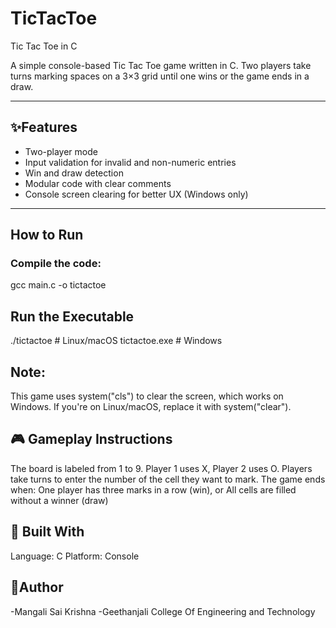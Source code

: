 # TicTacToe
Tic Tac Toe in C

A simple console-based Tic Tac Toe game written in C. Two players take turns marking spaces on a 3×3 grid until one wins or the game ends in a draw.

---

## ✨Features

- Two-player mode  
- Input validation for invalid and non-numeric entries  
- Win and draw detection  
- Modular code with clear comments  
- Console screen clearing for better UX (Windows only)

---

## How to Run

### Compile the code:
gcc main.c -o tictactoe

## Run the Executable
./tictactoe     # Linux/macOS
tictactoe.exe   # Windows

## Note: 
This game uses system("cls") to clear the screen, which works on Windows. If you're on Linux/macOS, replace it with system("clear").

## 🎮 Gameplay Instructions
The board is labeled from 1 to 9.
Player 1 uses X, Player 2 uses O.
Players take turns to enter the number of the cell they want to mark.
The game ends when:
   One player has three marks in a row (win), or
   All cells are filled without a winner (draw)

## 🧱 Built With
Language: C
Platform: Console

## 👤Author
-Mangali Sai Krishna
-Geethanjali College Of Engineering and Technology

